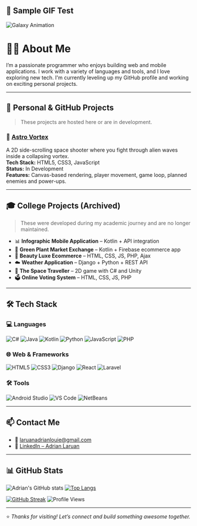 <!-- Galaxy Banner -->
## 🌌 Sample GIF Test

![Galaxy Animation](https://i.imgur.com/qK42fUu.gif)

# 👨‍💻 About Me

I’m a passionate programmer who enjoys building web and mobile applications. I work with a variety of languages and tools, and I love exploring new tech. I'm currently leveling up my GitHub profile and working on exciting personal projects.

---

## 🧪 Personal & GitHub Projects

> These projects are hosted here or are in development.

### 🚀 [Astro Vortex](https://laruanadrian.github.io/astro-vortex/)
A 2D side-scrolling space shooter where you fight through alien waves inside a collapsing vortex.  
**Tech Stack:** HTML5, CSS3, JavaScript  
**Status:** In Development  
**Features:** Canvas-based rendering, player movement, game loop, planned enemies and power-ups.





---

## 🎓 College Projects (Archived)

> These were developed during my academic journey and are no longer maintained.

- 📊 **Infographic Mobile Application** – Kotlin + API integration  
- 🛒 **Green Plant Market Exchange** – Kotlin + Firebase ecommerce app  
- 💅 **Beauty Luxe Ecommerce** – HTML, CSS, JS, PHP, Ajax  
- ☁️ **Weather Application** – Django + Python + REST API  
- 🌌 **The Space Traveller** – 2D game with C# and Unity  
- 🗳 **Online Voting System** – HTML, CSS, JS, PHP

---

## 🛠️ Tech Stack

### 💻 Languages
![C#](https://img.shields.io/badge/C%23-239120?style=flat-square&logo=c-sharp&logoColor=white)
![Java](https://img.shields.io/badge/Java-007396?style=flat-square&logo=java&logoColor=white)
![Kotlin](https://img.shields.io/badge/Kotlin-0095D5?style=flat-square&logo=kotlin&logoColor=white)
![Python](https://img.shields.io/badge/Python-3776AB?style=flat-square&logo=python&logoColor=white)
![JavaScript](https://img.shields.io/badge/JavaScript-F7DF1E?style=flat-square&logo=javascript&logoColor=black)
![PHP](https://img.shields.io/badge/PHP-777BB4?style=flat-square&logo=php&logoColor=white)

### 🌐 Web & Frameworks
![HTML5](https://img.shields.io/badge/HTML5-E34F26?style=flat-square&logo=html5&logoColor=white)
![CSS3](https://img.shields.io/badge/CSS3-1572B6?style=flat-square&logo=css3&logoColor=white)
![Django](https://img.shields.io/badge/Django-092E20?style=flat-square&logo=django&logoColor=white)
![React](https://img.shields.io/badge/React-20232A?style=flat-square&logo=react&logoColor=61DAFB)
![Laravel](https://img.shields.io/badge/Laravel-FF2D20?style=flat-square&logo=laravel&logoColor=white)

### 🛠 Tools
![Android Studio](https://img.shields.io/badge/Android%20Studio-3DDC84?style=flat-square&logo=android-studio&logoColor=white)
![VS Code](https://img.shields.io/badge/VS%20Code-007ACC?style=flat-square&logo=visual-studio-code&logoColor=white)
![NetBeans](https://img.shields.io/badge/NetBeans-1B6AC6?style=flat-square&logo=apachenetbeanside&logoColor=white)

---

## 📫 Contact Me

- 📧 [laruanadrianlouie@gmail.com](mailto:laruanadrianlouie@gmail.com)  
- 💼 [LinkedIn – Adrian Laruan](https://www.linkedin.com/in/adrian-louie-m-laruan-0a65782ab/)

---

## 📊 GitHub Stats

![Adrian's GitHub stats](https://github-readme-stats.vercel.app/api?username=LaruanAdrian&show_icons=true&theme=midnight-purple)
[![Top Langs](https://github-readme-stats.vercel.app/api/top-langs/?username=LaruanAdrian&layout=compact&theme=midnight-purple)](https://github.com/anuraghazra/github-readme-stats)

[![GitHub Streak](https://streak-stats.demolab.com?user=LaruanAdrian&theme=highcontrast)](https://git.io/streak-stats)
![Profile Views](https://komarev.com/ghpvc/?username=LaruanAdrian&label=Profile%20views&color=blueviolet&style=flat-square)

---

⭐ _Thanks for visiting! Let’s connect and build something awesome together._
